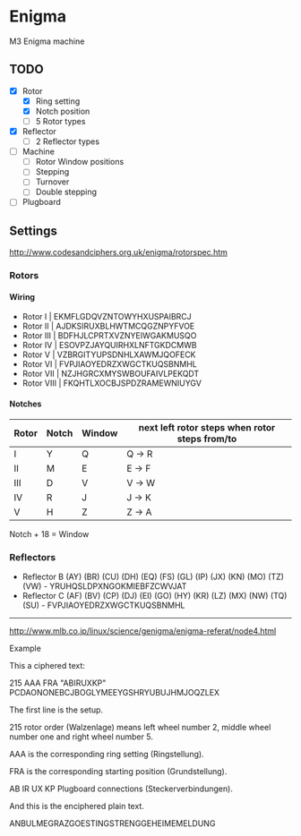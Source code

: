 # Enigma

M3 Enigma machine

## TODO

- [x] Rotor
    - [X] Ring setting
    - [X] Notch position
    - [ ] 5 Rotor types
- [x] Reflector
    - [ ] 2 Reflector types
- [ ] Machine
    - [ ] Rotor Window positions
    - [ ] Stepping
    - [ ] Turnover
    - [ ] Double stepping
- [ ] Plugboard

## Settings

http://www.codesandciphers.org.uk/enigma/rotorspec.htm

### Rotors

#### Wiring

- Rotor I    | EKMFLGDQVZNTOWYHXUSPAIBRCJ
- Rotor II   | AJDKSIRUXBLHWTMCQGZNPYFVOE
- Rotor III  | BDFHJLCPRTXVZNYEIWGAKMUSQO
- Rotor IV   | ESOVPZJAYQUIRHXLNFTGKDCMWB
- Rotor V    | VZBRGITYUPSDNHLXAWMJQOFECK
- Rotor VI   | FVPJIAOYEDRZXWGCTKUQSBNMHL
- Rotor VII  | NZJHGRCXMYSWBOUFAIVLPEKQDT
- Rotor VIII | FKQHTLXOCBJSPDZRAMEWNIUYGV

#### Notches

| Rotor | Notch | Window | next left rotor steps when rotor steps from/to |
|-------|-------|--------|------------------------------------------------|
| I     | Y     | Q      | Q -> R                                         |
| II    | M     | E      | E -> F                                         |
| III   | D     | V      | V -> W                                         |
| IV    | R     | J      | J -> K                                         |
| V     | H     | Z      | Z -> A                                         |

Notch + 18 = Window

### Reflectors

- Reflector B	(AY) (BR) (CU) (DH) (EQ) (FS) (GL) (IP) (JX) (KN) (MO) (TZ) (VW) - YRUHQSLDPXNGOKMIEBFZCWVJAT
- Reflector C	(AF) (BV) (CP) (DJ) (EI) (GO) (HY) (KR) (LZ) (MX) (NW) (TQ) (SU) - FVPJIAOYEDRZXWGCTKUQSBNMHL


---
http://www.mlb.co.jp/linux/science/genigma/enigma-referat/node4.html

Example

This a ciphered text:

215 AAA FRA "ABIRUXKP" PCDAONONEBCJBOGLYMEEYGSHRYUBUJHMJOQZLEX

The first line is the setup.

215 rotor order (Walzenlage) means left wheel number 2, middle wheel number one and right wheel number 5.

AAA is the corresponding ring setting (Ringstellung).

FRA is the corresponding starting position (Grundstellung).

AB IR UX KP Plugboard connections (Steckerverbindungen).

And this is the enciphered plain text.

ANBULMEGRAZGOESTINGSTRENGGEHEIMEMELDUNG
